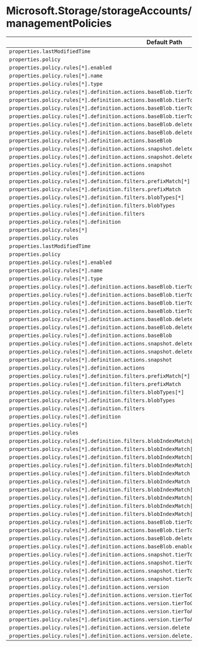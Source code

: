 # Microsoft.Storage/storageAccounts/managementPolicies

| Default Path | Alias |
|---|---|
| `properties.lastModifiedTime` | `Microsoft.Storage/storageAccounts/managementPolicies/lastModifiedTime` |
| `properties.policy` | `Microsoft.Storage/storageAccounts/managementPolicies/policy` |
| `properties.policy.rules[*].enabled` | `Microsoft.Storage/storageAccounts/managementPolicies/policy.rules[*].enabled` |
| `properties.policy.rules[*].name` | `Microsoft.Storage/storageAccounts/managementPolicies/policy.rules[*].name` |
| `properties.policy.rules[*].type` | `Microsoft.Storage/storageAccounts/managementPolicies/policy.rules[*].type` |
| `properties.policy.rules[*].definition.actions.baseBlob.tierToCool.daysAfterModificationGreaterThan` | `Microsoft.Storage/storageAccounts/managementPolicies/policy.rules[*].definition.actions.baseBlob.tierToCool.daysAfterModificationGreaterThan` |
| `properties.policy.rules[*].definition.actions.baseBlob.tierToCool` | `Microsoft.Storage/storageAccounts/managementPolicies/policy.rules[*].definition.actions.baseBlob.tierToCool` |
| `properties.policy.rules[*].definition.actions.baseBlob.tierToArchive.daysAfterModificationGreaterThan` | `Microsoft.Storage/storageAccounts/managementPolicies/policy.rules[*].definition.actions.baseBlob.tierToArchive.daysAfterModificationGreaterThan` |
| `properties.policy.rules[*].definition.actions.baseBlob.tierToArchive` | `Microsoft.Storage/storageAccounts/managementPolicies/policy.rules[*].definition.actions.baseBlob.tierToArchive` |
| `properties.policy.rules[*].definition.actions.baseBlob.delete.daysAfterModificationGreaterThan` | `Microsoft.Storage/storageAccounts/managementPolicies/policy.rules[*].definition.actions.baseBlob.delete.daysAfterModificationGreaterThan` |
| `properties.policy.rules[*].definition.actions.baseBlob.delete` | `Microsoft.Storage/storageAccounts/managementPolicies/policy.rules[*].definition.actions.baseBlob.delete` |
| `properties.policy.rules[*].definition.actions.baseBlob` | `Microsoft.Storage/storageAccounts/managementPolicies/policy.rules[*].definition.actions.baseBlob` |
| `properties.policy.rules[*].definition.actions.snapshot.delete.daysAfterCreationGreaterThan` | `Microsoft.Storage/storageAccounts/managementPolicies/policy.rules[*].definition.actions.snapshot.delete.daysAfterCreationGreaterThan` |
| `properties.policy.rules[*].definition.actions.snapshot.delete` | `Microsoft.Storage/storageAccounts/managementPolicies/policy.rules[*].definition.actions.snapshot.delete` |
| `properties.policy.rules[*].definition.actions.snapshot` | `Microsoft.Storage/storageAccounts/managementPolicies/policy.rules[*].definition.actions.snapshot` |
| `properties.policy.rules[*].definition.actions` | `Microsoft.Storage/storageAccounts/managementPolicies/policy.rules[*].definition.actions` |
| `properties.policy.rules[*].definition.filters.prefixMatch[*]` | `Microsoft.Storage/storageAccounts/managementPolicies/policy.rules[*].definition.filters.prefixMatch[*]` |
| `properties.policy.rules[*].definition.filters.prefixMatch` | `Microsoft.Storage/storageAccounts/managementPolicies/policy.rules[*].definition.filters.prefixMatch` |
| `properties.policy.rules[*].definition.filters.blobTypes[*]` | `Microsoft.Storage/storageAccounts/managementPolicies/policy.rules[*].definition.filters.blobTypes[*]` |
| `properties.policy.rules[*].definition.filters.blobTypes` | `Microsoft.Storage/storageAccounts/managementPolicies/policy.rules[*].definition.filters.blobTypes` |
| `properties.policy.rules[*].definition.filters` | `Microsoft.Storage/storageAccounts/managementPolicies/policy.rules[*].definition.filters` |
| `properties.policy.rules[*].definition` | `Microsoft.Storage/storageAccounts/managementPolicies/policy.rules[*].definition` |
| `properties.policy.rules[*]` | `Microsoft.Storage/storageAccounts/managementPolicies/policy.rules[*]` |
| `properties.policy.rules` | `Microsoft.Storage/storageAccounts/managementPolicies/policy.rules` |
| `properties.lastModifiedTime` | `Microsoft.Storage/storageAccounts/managementPolicies/default.lastModifiedTime` |
| `properties.policy` | `Microsoft.Storage/storageAccounts/managementPolicies/default.policy` |
| `properties.policy.rules[*].enabled` | `Microsoft.Storage/storageAccounts/managementPolicies/default.policy.rules[*].enabled` |
| `properties.policy.rules[*].name` | `Microsoft.Storage/storageAccounts/managementPolicies/default.policy.rules[*].name` |
| `properties.policy.rules[*].type` | `Microsoft.Storage/storageAccounts/managementPolicies/default.policy.rules[*].type` |
| `properties.policy.rules[*].definition.actions.baseBlob.tierToCool.daysAfterModificationGreaterThan` | `Microsoft.Storage/storageAccounts/managementPolicies/default.policy.rules[*].definition.actions.baseBlob.tierToCool.daysAfterModificationGreaterThan` |
| `properties.policy.rules[*].definition.actions.baseBlob.tierToCool` | `Microsoft.Storage/storageAccounts/managementPolicies/default.policy.rules[*].definition.actions.baseBlob.tierToCool` |
| `properties.policy.rules[*].definition.actions.baseBlob.tierToArchive.daysAfterModificationGreaterThan` | `Microsoft.Storage/storageAccounts/managementPolicies/default.policy.rules[*].definition.actions.baseBlob.tierToArchive.daysAfterModificationGreaterThan` |
| `properties.policy.rules[*].definition.actions.baseBlob.tierToArchive` | `Microsoft.Storage/storageAccounts/managementPolicies/default.policy.rules[*].definition.actions.baseBlob.tierToArchive` |
| `properties.policy.rules[*].definition.actions.baseBlob.delete.daysAfterModificationGreaterThan` | `Microsoft.Storage/storageAccounts/managementPolicies/default.policy.rules[*].definition.actions.baseBlob.delete.daysAfterModificationGreaterThan` |
| `properties.policy.rules[*].definition.actions.baseBlob.delete` | `Microsoft.Storage/storageAccounts/managementPolicies/default.policy.rules[*].definition.actions.baseBlob.delete` |
| `properties.policy.rules[*].definition.actions.baseBlob` | `Microsoft.Storage/storageAccounts/managementPolicies/default.policy.rules[*].definition.actions.baseBlob` |
| `properties.policy.rules[*].definition.actions.snapshot.delete.daysAfterCreationGreaterThan` | `Microsoft.Storage/storageAccounts/managementPolicies/default.policy.rules[*].definition.actions.snapshot.delete.daysAfterCreationGreaterThan` |
| `properties.policy.rules[*].definition.actions.snapshot.delete` | `Microsoft.Storage/storageAccounts/managementPolicies/default.policy.rules[*].definition.actions.snapshot.delete` |
| `properties.policy.rules[*].definition.actions.snapshot` | `Microsoft.Storage/storageAccounts/managementPolicies/default.policy.rules[*].definition.actions.snapshot` |
| `properties.policy.rules[*].definition.actions` | `Microsoft.Storage/storageAccounts/managementPolicies/default.policy.rules[*].definition.actions` |
| `properties.policy.rules[*].definition.filters.prefixMatch[*]` | `Microsoft.Storage/storageAccounts/managementPolicies/default.policy.rules[*].definition.filters.prefixMatch[*]` |
| `properties.policy.rules[*].definition.filters.prefixMatch` | `Microsoft.Storage/storageAccounts/managementPolicies/default.policy.rules[*].definition.filters.prefixMatch` |
| `properties.policy.rules[*].definition.filters.blobTypes[*]` | `Microsoft.Storage/storageAccounts/managementPolicies/default.policy.rules[*].definition.filters.blobTypes[*]` |
| `properties.policy.rules[*].definition.filters.blobTypes` | `Microsoft.Storage/storageAccounts/managementPolicies/default.policy.rules[*].definition.filters.blobTypes` |
| `properties.policy.rules[*].definition.filters` | `Microsoft.Storage/storageAccounts/managementPolicies/default.policy.rules[*].definition.filters` |
| `properties.policy.rules[*].definition` | `Microsoft.Storage/storageAccounts/managementPolicies/default.policy.rules[*].definition` |
| `properties.policy.rules[*]` | `Microsoft.Storage/storageAccounts/managementPolicies/default.policy.rules[*]` |
| `properties.policy.rules` | `Microsoft.Storage/storageAccounts/managementPolicies/default.policy.rules` |
| `properties.policy.rules[*].definition.filters.blobIndexMatch[*].name` | `Microsoft.Storage/storageAccounts/managementPolicies/default.policy.rules[*].definition.filters.blobIndexMatch[*].name` |
| `properties.policy.rules[*].definition.filters.blobIndexMatch[*].op` | `Microsoft.Storage/storageAccounts/managementPolicies/default.policy.rules[*].definition.filters.blobIndexMatch[*].op` |
| `properties.policy.rules[*].definition.filters.blobIndexMatch[*].value` | `Microsoft.Storage/storageAccounts/managementPolicies/default.policy.rules[*].definition.filters.blobIndexMatch[*].value` |
| `properties.policy.rules[*].definition.filters.blobIndexMatch[*]` | `Microsoft.Storage/storageAccounts/managementPolicies/default.policy.rules[*].definition.filters.blobIndexMatch[*]` |
| `properties.policy.rules[*].definition.filters.blobIndexMatch` | `Microsoft.Storage/storageAccounts/managementPolicies/default.policy.rules[*].definition.filters.blobIndexMatch` |
| `properties.policy.rules[*].definition.filters.blobIndexMatch` | `Microsoft.Storage/storageAccounts/managementPolicies/policy.rules[*].definition.filters.blobIndexMatch` |
| `properties.policy.rules[*].definition.filters.blobIndexMatch[*]` | `Microsoft.Storage/storageAccounts/managementPolicies/policy.rules[*].definition.filters.blobIndexMatch[*]` |
| `properties.policy.rules[*].definition.filters.blobIndexMatch[*].name` | `Microsoft.Storage/storageAccounts/managementPolicies/policy.rules[*].definition.filters.blobIndexMatch[*].name` |
| `properties.policy.rules[*].definition.filters.blobIndexMatch[*].op` | `Microsoft.Storage/storageAccounts/managementPolicies/policy.rules[*].definition.filters.blobIndexMatch[*].op` |
| `properties.policy.rules[*].definition.filters.blobIndexMatch[*].value` | `Microsoft.Storage/storageAccounts/managementPolicies/policy.rules[*].definition.filters.blobIndexMatch[*].value` |
| `properties.policy.rules[*].definition.actions.baseBlob.tierToCool.daysAfterLastAccessTimeGreaterThan` | `Microsoft.Storage/storageAccounts/managementPolicies/policy.rules[*].definition.actions.baseBlob.tierToCool.daysAfterLastAccessTimeGreaterThan` |
| `properties.policy.rules[*].definition.actions.baseBlob.tierToArchive.daysAfterLastAccessTimeGreaterThan` | `Microsoft.Storage/storageAccounts/managementPolicies/policy.rules[*].definition.actions.baseBlob.tierToArchive.daysAfterLastAccessTimeGreaterThan` |
| `properties.policy.rules[*].definition.actions.baseBlob.delete.daysAfterLastAccessTimeGreaterThan` | `Microsoft.Storage/storageAccounts/managementPolicies/policy.rules[*].definition.actions.baseBlob.delete.daysAfterLastAccessTimeGreaterThan` |
| `properties.policy.rules[*].definition.actions.baseBlob.enableAutoTierToHotFromCool` | `Microsoft.Storage/storageAccounts/managementPolicies/policy.rules[*].definition.actions.baseBlob.enableAutoTierToHotFromCool` |
| `properties.policy.rules[*].definition.actions.snapshot.tierToCool` | `Microsoft.Storage/storageAccounts/managementPolicies/policy.rules[*].definition.actions.snapshot.tierToCool` |
| `properties.policy.rules[*].definition.actions.snapshot.tierToCool.daysAfterCreationGreaterThan` | `Microsoft.Storage/storageAccounts/managementPolicies/policy.rules[*].definition.actions.snapshot.tierToCool.daysAfterCreationGreaterThan` |
| `properties.policy.rules[*].definition.actions.snapshot.tierToArchive` | `Microsoft.Storage/storageAccounts/managementPolicies/policy.rules[*].definition.actions.snapshot.tierToArchive` |
| `properties.policy.rules[*].definition.actions.snapshot.tierToArchive.daysAfterCreationGreaterThan` | `Microsoft.Storage/storageAccounts/managementPolicies/policy.rules[*].definition.actions.snapshot.tierToArchive.daysAfterCreationGreaterThan` |
| `properties.policy.rules[*].definition.actions.version` | `Microsoft.Storage/storageAccounts/managementPolicies/policy.rules[*].definition.actions.version` |
| `properties.policy.rules[*].definition.actions.version.tierToCool` | `Microsoft.Storage/storageAccounts/managementPolicies/policy.rules[*].definition.actions.version.tierToCool` |
| `properties.policy.rules[*].definition.actions.version.tierToCool.daysAfterCreationGreaterThan` | `Microsoft.Storage/storageAccounts/managementPolicies/policy.rules[*].definition.actions.version.tierToCool.daysAfterCreationGreaterThan` |
| `properties.policy.rules[*].definition.actions.version.tierToArchive` | `Microsoft.Storage/storageAccounts/managementPolicies/policy.rules[*].definition.actions.version.tierToArchive` |
| `properties.policy.rules[*].definition.actions.version.tierToArchive.daysAfterCreationGreaterThan` | `Microsoft.Storage/storageAccounts/managementPolicies/policy.rules[*].definition.actions.version.tierToArchive.daysAfterCreationGreaterThan` |
| `properties.policy.rules[*].definition.actions.version.delete` | `Microsoft.Storage/storageAccounts/managementPolicies/policy.rules[*].definition.actions.version.delete` |
| `properties.policy.rules[*].definition.actions.version.delete.daysAfterCreationGreaterThan` | `Microsoft.Storage/storageAccounts/managementPolicies/policy.rules[*].definition.actions.version.delete.daysAfterCreationGreaterThan` |

